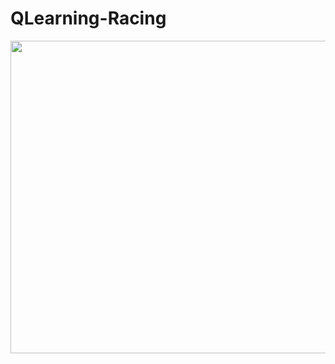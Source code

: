 # QLearning-Racing

<img src="https://github.com/Nick-Kurt-Butler/NeuralNetQLearning/blob/main/DynamicProgrammingRL/run.gif" width="650" height="500" />
